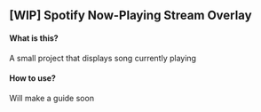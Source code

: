 ## [WIP] Spotify Now-Playing Stream Overlay
#### What is this?
A small project that displays song currently playing
#### How to use?
Will make a guide soon